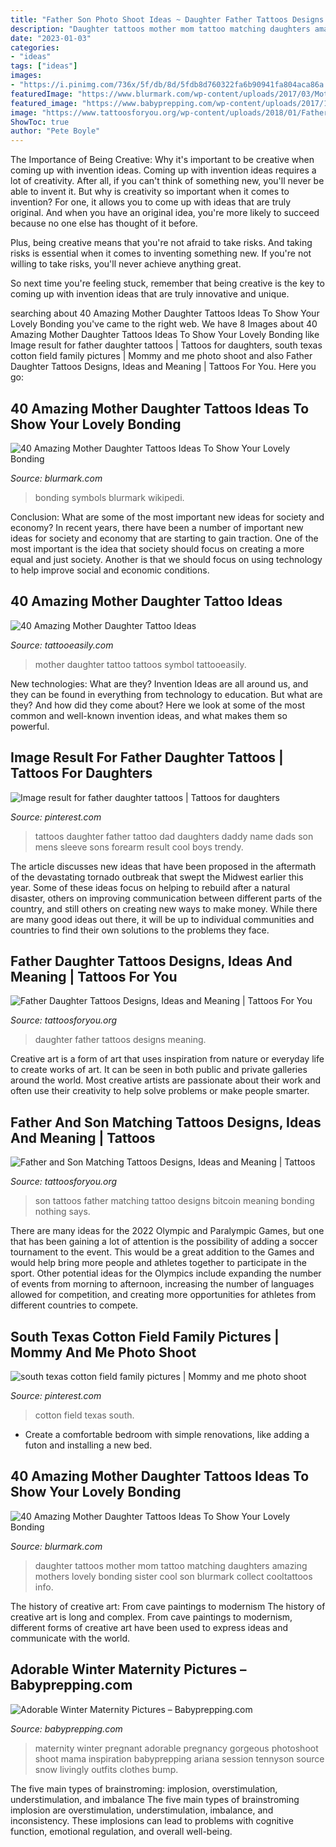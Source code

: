 ```yaml
---
title: "Father Son Photo Shoot Ideas ~ Daughter Father Tattoos Designs Meaning"
description: "Daughter tattoos mother mom tattoo matching daughters amazing mothers lovely bonding sister cool son blurmark collect cooltattoos info"
date: "2023-01-03"
categories:
- "ideas"
tags: ["ideas"]
images:
- "https://i.pinimg.com/736x/5f/db/8d/5fdb8d760322fa6b90941fa804aca86a.jpg"
featuredImage: "https://www.blurmark.com/wp-content/uploads/2017/03/Mother-Daughter-Tattoo-Design-12.jpg"
featured_image: "https://www.babyprepping.com/wp-content/uploads/2017/12/fe5988969776662b95571ad836e054ce.jpg"
image: "https://www.tattoosforyou.org/wp-content/uploads/2018/01/Father-and-Daughter-Tattoos.jpg"
ShowToc: true
author: "Pete Boyle"
---
```



The Importance of Being Creative: Why it's important to be creative when coming up with invention ideas.
Coming up with invention ideas requires a lot of creativity. After all, if you can't think of something new, you'll never be able to invent it.
But why is creativity so important when it comes to invention? For one, it allows you to come up with ideas that are truly original. And when you have an original idea, you're more likely to succeed because no one else has thought of it before.

Plus, being creative means that you're not afraid to take risks. And taking risks is essential when it comes to inventing something new. If you're not willing to take risks, you'll never achieve anything great.

So next time you're feeling stuck, remember that being creative is the key to coming up with invention ideas that are truly innovative and unique.

	

		
searching about 40 Amazing Mother Daughter Tattoos Ideas To Show Your Lovely Bonding you've came to the right web. We have 8 Images about 40 Amazing Mother Daughter Tattoos Ideas To Show Your Lovely Bonding like Image result for father daughter tattoos | Tattoos for daughters, south texas cotton field family pictures | Mommy and me photo shoot and also Father Daughter Tattoos Designs, Ideas and Meaning | Tattoos For You. Here you go:
		
    
## 40 Amazing Mother Daughter Tattoos Ideas To Show Your Lovely Bonding

<img loading=lazy src="https://www.blurmark.com/wp-content/uploads/2017/03/Mother-Daughter-Tattoo-Design-12.jpg" onerror="this.onerror=null;this.src='https://tse4.mm.bing.net/th?id=OIP.k8MztsRXk16ZRTbWA9w1JwHaJ4&amp;pid=15.1';" alt="40 Amazing Mother Daughter Tattoos Ideas To Show Your Lovely Bonding">

_Source: blurmark.com_

>bonding symbols blurmark wikipedi. 

	

Conclusion: What are some of the most important new ideas for society and economy?
In recent years, there have been a number of important new ideas for society and economy that are starting to gain traction. One of the most important is the idea that society should focus on creating a more equal and just society. Another is that we should focus on using technology to help improve social and economic conditions.

    
## 40 Amazing Mother Daughter Tattoo Ideas

<img loading=lazy src="https://www.tattooeasily.com/wp-content/uploads/2015/12/2-mother-daughter-tattoos07161540.jpg" onerror="this.onerror=null;this.src='https://tse3.mm.bing.net/th?id=OIP.nuWy7isbbL6SYAvXRlwlzAHaJ4&amp;pid=15.1';" alt="40 Amazing Mother Daughter Tattoo Ideas">

_Source: tattooeasily.com_

>mother daughter tattoo tattoos symbol tattooeasily. 

	

New technologies: What are they?
Invention Ideas are all around us, and they can be found in everything from technology to education. But what are they? And how did they come about? Here we look at some of the most common and well-known invention ideas, and what makes them so powerful.

    
## Image Result For Father Daughter Tattoos | Tattoos For Daughters

<img loading=lazy src="https://i.pinimg.com/736x/5f/db/8d/5fdb8d760322fa6b90941fa804aca86a.jpg" onerror="this.onerror=null;this.src='https://tse3.mm.bing.net/th?id=OIP.XmLi0kF0qrOHMWmn-vbXWAHaHa&amp;pid=15.1';" alt="Image result for father daughter tattoos | Tattoos for daughters">

_Source: pinterest.com_

>tattoos daughter father tattoo dad daughters daddy name dads son mens sleeve sons forearm result cool boys trendy. 

	

The article discusses new ideas that have been proposed in the aftermath of the devastating tornado outbreak that swept the Midwest earlier this year. Some of these ideas focus on helping to rebuild after a natural disaster, others on improving communication between different parts of the country, and still others on creating new ways to make money. While there are many good ideas out there, it will be up to individual communities and countries to find their own solutions to the problems they face.

    
## Father Daughter Tattoos Designs, Ideas And Meaning | Tattoos For You

<img loading=lazy src="https://www.tattoosforyou.org/wp-content/uploads/2018/01/Father-and-Daughter-Tattoos.jpg" onerror="this.onerror=null;this.src='https://tse2.mm.bing.net/th?id=OIP.DZdoSxCTBEt8XK4rZoT94wHaJ3&amp;pid=15.1';" alt="Father Daughter Tattoos Designs, Ideas and Meaning | Tattoos For You">

_Source: tattoosforyou.org_

>daughter father tattoos designs meaning. 

	

Creative art is a form of art that uses inspiration from nature or everyday life to create works of art. It can be seen in both public and private galleries around the world. Most creative artists are passionate about their work and often use their creativity to help solve problems or make people smarter.

    
## Father And Son Matching Tattoos Designs, Ideas And Meaning | Tattoos

<img loading=lazy src="http://www.tattoosforyou.org/wp-content/uploads/2017/04/Images-of-Father-and-Son-Matching-Tattoos.jpg" onerror="this.onerror=null;this.src='https://tse1.mm.bing.net/th?id=OIP.CnEgzp2t1d3LnU__SWG6MAHaDt&amp;pid=15.1';" alt="Father and Son Matching Tattoos Designs, Ideas and Meaning | Tattoos">

_Source: tattoosforyou.org_

>son tattoos father matching tattoo designs bitcoin meaning bonding nothing says. 

	

There are many ideas for the 2022 Olympic and Paralympic Games, but one that has been gaining a lot of attention is the possibility of adding a soccer tournament to the event. This would be a great addition to the Games and would help bring more people and athletes together to participate in the sport. Other potential ideas for the Olympics include expanding the number of events from morning to afternoon, increasing the number of languages allowed for competition, and creating more opportunities for athletes from different countries to compete.

    
## South Texas Cotton Field Family Pictures | Mommy And Me Photo Shoot

<img loading=lazy src="https://i.pinimg.com/736x/f9/0c/84/f90c8498bfc9a88f96d69d3b2731ec2f.jpg" onerror="this.onerror=null;this.src='https://tse4.mm.bing.net/th?id=OIP.XL5cf0QEnBpvp9jve7mcwADMEx&amp;pid=15.1';" alt="south texas cotton field family pictures | Mommy and me photo shoot">

_Source: pinterest.com_

>cotton field texas south. 

	

- Create a comfortable bedroom with simple renovations, like adding a futon and installing a new bed. 

    
## 40 Amazing Mother Daughter Tattoos Ideas To Show Your Lovely Bonding

<img loading=lazy src="http://www.blurmark.com/wp-content/uploads/2017/03/Mother-Daughter-Tattoo-Design-28.jpg" onerror="this.onerror=null;this.src='https://tse1.mm.bing.net/th?id=OIP.GlmQ93tcmUF1Pz2j3d4O1QHaNM&amp;pid=15.1';" alt="40 Amazing Mother Daughter Tattoos Ideas To Show Your Lovely Bonding">

_Source: blurmark.com_

>daughter tattoos mother mom tattoo matching daughters amazing mothers lovely bonding sister cool son blurmark collect cooltattoos info. 

	

The history of creative art: From cave paintings to modernism
The history of creative art is long and complex. From cave paintings to modernism, different forms of creative art have been used to express ideas and communicate with the world.

    
## Adorable Winter Maternity Pictures – Babyprepping.com

<img loading=lazy src="https://www.babyprepping.com/wp-content/uploads/2017/12/fe5988969776662b95571ad836e054ce.jpg" onerror="this.onerror=null;this.src='https://tse3.mm.bing.net/th?id=OIP._FYRRBcg-X2evOTu5Svh9AHaLF&amp;pid=15.1';" alt="Adorable Winter Maternity Pictures – Babyprepping.com">

_Source: babyprepping.com_

>maternity winter pregnant adorable pregnancy gorgeous photoshoot shoot mama inspiration babyprepping ariana session tennyson source snow livingly outfits clothes bump. 

	

The five main types of brainstroming: implosion, overstimulation, understimulation, and imbalance
The five main types of brainstroming implosion are overstimulation, understimulation, imbalance, and inconsistency. These implosions can lead to problems with cognitive function, emotional regulation, and overall well-being.

